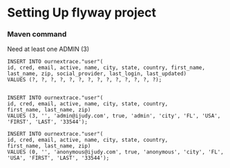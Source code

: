 # Setting Up flyway project 

### Maven command

Need at least one ADMIN (3)

    INSERT INTO ournextrace."user"(
    id, cred, email, active, name, city, state, country, first_name, last_name, zip, social_provider, last_login, last_updated)
    VALUES (?, ?, ?, ?, ?, ?, ?, ?, ?, ?, ?, ?, ?, ?);


    INSERT INTO ournextrace."user"(
    id, cred, email, active, name, city, state, country,
    first_name, last_name, zip)
    VALUES (3, '', 'admin@ijudy.com', true, 'admin', 'city', 'FL', 'USA', 'FIRST', 'LAST', '33544');

    INSERT INTO ournextrace."user"(
    id, cred, email, active, name, city, state, country,
    first_name, last_name, zip)
    VALUES (0, '', 'anonymous@ijudy.com', true, 'anonymous', 'city', 'FL', 'USA', 'FIRST', 'LAST', '33544');

